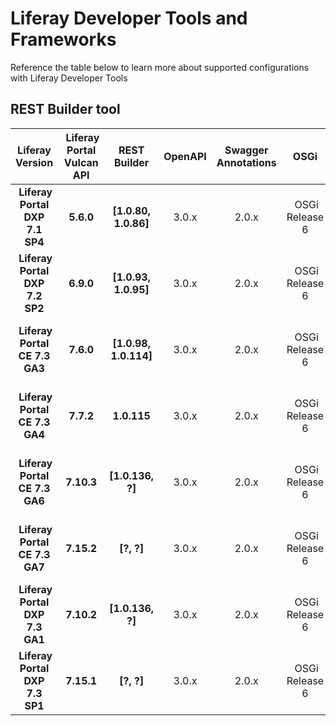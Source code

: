 # Liferay Developer Tools and Frameworks
Reference the table below to learn more about supported configurations with Liferay Developer Tools

## REST Builder tool

| Liferay Version | Liferay Portal Vulcan API | REST Builder | OpenAPI | Swagger Annotations | OSGi  | Java Servlet API | JAX-RS (JSR 339) | Java Bean Validation (JSR 303) | Jackson JSON library |
| :---: | :---: | :---: | :---:| :---: | :---: | :---: | :---: | :---: | :---: |
| **Liferay Portal DXP 7.1 SP4** | **5.6.0** | **[1.0.80, 1.0.86]** | 3.0.x | 2.0.x | OSGi Release 6 | Java Servlet API 3.0.1 | 2.1 | 2.0.x | 2.10.x |
| **Liferay Portal DXP 7.2 SP2** | **6.9.0** | **[1.0.93, 1.0.95]** | 3.0.x | 2.0.x | OSGi Release 6 | Apache Felix Servlet API 1.1.2 | 2.1 | 2.0.x | 2.10.x |
| **Liferay Portal CE 7.3 GA3** | **7.6.0** | **[1.0.98, 1.0.114]** | 3.0.x | 2.0.x | OSGi Release 6 | Apache Felix Servlet API 1.1.2 | 2.1 | 2.0.x | 2.10.x |
| **Liferay Portal CE 7.3 GA4** | **7.7.2** | **1.0.115** | 3.0.x | 2.0.x | OSGi Release 6 | Apache Felix Servlet API 1.1.2 | 2.1 | 2.0.x | 2.10.x |
| **Liferay Portal CE 7.3 GA6** | **7.10.3** | **[1.0.136, ?]** | 3.0.x | 2.0.x | OSGi Release 6 | Apache Felix Servlet API 1.1.2 | 2.1 | 2.0.x | 2.10.x |
| **Liferay Portal CE 7.3 GA7** | **7.15.2** | **[?, ?]**  | 3.0.x | 2.0.x | OSGi Release 6 | Apache Felix Servlet API 1.1.2 | 2.1 | 2.0.x | 2.10.x |
| **Liferay Portal DXP 7.3 GA1** | **7.10.2** | **[1.0.136, ?]** | 3.0.x | 2.0.x | OSGi Release 6 | Apache Felix Servlet API 1.1.2 | 2.1 | 2.0.x | 2.10.x |
| **Liferay Portal DXP 7.3 SP1** | **7.15.1** | **[?, ?]** | 3.0.x | 2.0.x | OSGi Release 6 | Apache Felix Servlet API 1.1.2 | 2.1 | 2.0.x | 2.10.x |